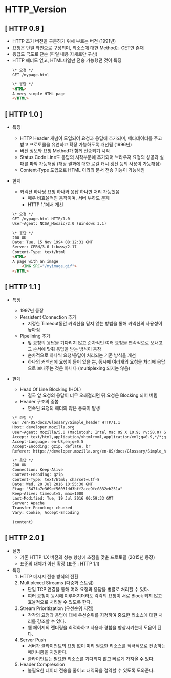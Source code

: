 # HTTP_Version

## [ HTTP 0.9 ]

- HTTP 초기 버전을 구분하기 위해 부르는 버전 (1991년)
- 요청은 단일 라인으로 구성되며, 리소스에 대한 Method는 GET만 존재
- 응답도 극도로 단순 (파일 내용 자체로만 구성)
- HTTP 헤더도 없고, HTML파일만 전송 가능했던 것이 특징
    ```html
    \* 요청 */
    GET /mypage.html

    \* 응답 */
    <HTML>
    A very simple HTML page
    </HTML>
    ```

## [ HTTP 1.0 ]
- 특징
    - HTTP Header 개념이 도입되어 요청과 응답에 추가되며, 메타데이터를 주고 받고 프로토콜을 유연하고 확장 가능하도록 개선됨 (1996년)
    - 버전 정보와 요청 Method가 함께 전송되기 시작
    - Status Code Line도 응답의 시작부분에 추가되어 브라우저 요청의 성공과 실패를 파악 가능해짐 (해당 결과에 대한 로컬 캐시 갱신 등의 사용이 가능해짐)
    - Content-Type 도입으로 HTML 이외의 문서 전송 기능이 가능해짐
    
- 한계
    - 커넥션 하나당 요청 하나와 응답 하나만 처리 가능했음
        - 매우 비효율적인 동작이며, 서버 부하도 문제
        - HTTP 1.1에서 개선
    ```HTML
    \* 요청 */
    GET /mypage.html HTTP/1.0
    User-Agent: NCSA_Mosaic/2.0 (Windows 3.1)

    \* 응답 */
    200 OK
    Date: Tue, 15 Nov 1994 08:12:31 GMT
    Server: CERN/3.0 libwww/2.17
    Content-Type: text/html
    <HTML>
    A page with an image
        <IMG SRC="/myimage.gif">
    </HTML>
    ```

## [ HTTP 1.1 ]
- 특징
    - 1997년 등장
    - Persistent Connection 추가
        - 지정한 Timeout동안 커넥션을 닫지 않는 방법을 통해 커넥션의 사용성이 높아짐
    - Pipelining 추가
        - 앞 요청의 응답을 기다리지 않고 순차적인 여러 요청을 연속적으로 보내고 그 순서에 맞춰 응답을 받는 방식이 등장
        - 순차적으로 하나씩 요청/응답이 처리되는 기존 방식을 개선
        - 하나의 커넥션에 요청이 들어 있을 뿐, 동시에 여러개의 요청을 처리해 응답으로 보내주는 것은 아니다 (multiplexing 되지는 않음)
- 한계
    - Head Of Line Blocking (HOL)
        - 결국 앞 요청의 응답이 너무 오래걸리면 뒤 요청은 Blocking 되어 버림
    - Header 구조의 중봅
        - 연속된 요청의 헤더의 많은 중복이 발생
    
    ```HTML
    \* 요청 */
    GET /en-US/docs/Glossary/Simple_header HTTP/1.1
    Host: developer.mozilla.org
    User-Agent: Mozilla/5.0 (Macintosh; Intel Mac OS X 10.9; rv:50.0) Gecko/20100101 Firefox/50.0
    Accept: text/html,application/xhtml+xml,application/xml;q=0.9,*/*;q=0.8
    Accept-Language: en-US,en;q=0.5
    Accept-Encoding: gzip, deflate, br
    Referer: https://developer.mozilla.org/en-US/docs/Glossary/Simple_header

    \* 응답 */
    200 OK
    Connection: Keep-Alive
    Content-Encoding: gzip
    Content-Type: text/html; charset=utf-8
    Date: Wed, 20 Jul 2016 10:55:30 GMT
    Etag: "547fa7e369ef56031dd3bff2ace9fc0832eb251a"
    Keep-Alive: timeout=5, max=1000
    Last-Modified: Tue, 19 Jul 2016 00:59:33 GMT
    Server: Apache
    Transfer-Encoding: chunked
    Vary: Cookie, Accept-Encoding

    (content)
    ```

## [ HTTP 2.0 ]
- 설명
    - 기존 HTTP 1.X 버전의 성능 향상에 초점을 맞춘 프로토콜 (2015년 등장)
    - 표준의 대체가 아닌 확장 (표준 : HTTP 1.1)
- 특징
    1. HTTP 메시지 전송 방식의 전환
    2. Multiplexed Streams (다중화 스트림)
        - 단일 TCP 연결을 통해 여러 요청과 응답을 병렬로 처리할 수 있다.
        - 여러 요청이 동시에 이루어지더라도 각각의 요청이 서로 Block 되지 않고 효율적으로 처리될 수 있도록 한다.
    3. Stream Prioritization (우선순위 지정)
        - 각각의 요청과 응답에 대해 우선순위를 지정하여 중요한 리소스에 대한 처리를 강조할 수 있다.
        - 웹 페이지의 렌더링을 최적화하고 사용자 경험을 향상시키는데 도움이 된다.
    4. Server Push
        - 서버가 클라이언트의 요청 없이 미리 필요한 리소스를 적극적으로 전송하는 메커니즘을 지원한다.  
        - 클라이언트는 필요한 리소스를 기다리지 않고 빠르게 가져올 수 있다.
    5. Header Compression
        - 불필요한 데이터 전송을 줄이고 대역폭을 절약할 수 있도록 도와준다.